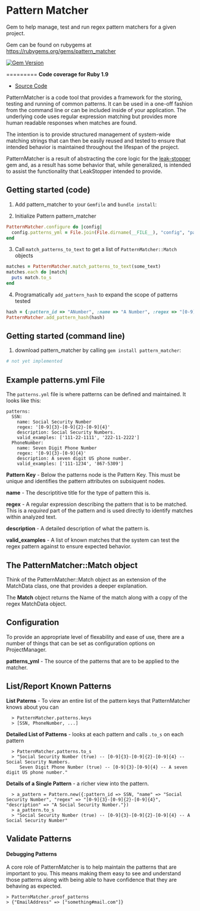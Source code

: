 Pattern Matcher
============

Gem to help manage, test and run regex pattern matchers for a given project.

Gem can be found on rubygems at https://rubygems.org/gems/pattern_matcher

[![Gem Version](https://badge.fury.io/rb/pattern_matcher.svg)](http://badge.fury.io/rb/pattern_matcher)

=========
**Code coverage for Ruby 1.9**

  * [Source Code]

[Source Code]: https://github.com/aparker/pattern_matcher "Source Code @ GitHub"
[leak-stopper]: https://rubygems.org/gems/leak_stopper "LeakStopper"


PatternMatcher is a code tool that provides a framework for the storing, testing and running of common patterns.  It can be used
in a one-off fashion from the command line or can be included inside of your application.  The underlying code uses regular 
expression matching but provides more human readable responses when matches are found.

The intention is to provide structured management of system-wide matching strings that can then be easily reused and tested to 
ensure that intended behavior is maintained throughout the lifespan of the project.

PatternMatcher is a result of abstracting the core logic for the [leak-stopper] gem and, as a result has some behavior that, while generalized, is intended to assist the functionality that LeakStopper intended to provide.

Getting started (code)
---------------

1. Add pattern_matcher to your `Gemfile` and `bundle install`:

2. Initialize Pattern pattern_matcher

```ruby
PatternMatcher.configure do |config|
  config.patterns_yml = File.join(File.dirname(__FILE__), "config", "patterns.yml")
end
```

3. Call `match_patterns_to_text` to get a list of `PatternMatcher::Match` objects

```ruby
matches = PatternMatcher.match_patterns_to_text(some_text)
matches.each do |match|
  puts match.to_s
end
```

4. Programatically `add_pattern_hash` to expand the scope of patterns tested

```ruby
hash = {:pattern_id => "ANumber", :name => "A Number", :regex => "[0-9]", :description => "Just a single number."}
PatternMatcher.add_pattern_hash(hash)
```

Getting started (command line)
---------------

1. download pattern_matcher by calling `gem install pattern_matcher`:

```ruby
# not yet implemented
```

## Example patterns.yml File

The `patterns.yml` file is where patterns can be defined and maintained.  It looks like this:

```
patterns:
  SSN:
    name: Social Security Number
    regex: '[0-9]{3}-[0-9]{2}-[0-9]{4}'
    description: Social Security Numbers.
    valid_examples: ['111-22-1111', '222-11-2222']
  PhoneNumber:
    name: Seven Digit Phone Number
    regex: '[0-9]{3}-[0-9]{4}'
    description: A seven digit US phone number.
    valid_examples: ['111-1234', '867-5309']
```

**Pattern Key** - Below the patterns node is the Pattern Key.  This must be unique and identifies the pattern attributes on
subsiquent nodes.

**name** - The descriptitive title for the type of pattern this is.

**regex** - A regular expression describing the pattern that is to be matched.  This is a _required_ part of the pattern and is
used directly to identify matches within analyzed text.

**description** - A detailed description of what the pattern is.

**valid_examples** - A list of known matches that the system can test the regex pattern against to ensure expected behavior.


## The PatternMatcher::Match object

Think of the PatternMatcher::Match object as an extension of the MatchData class, one that provides a deeper explanation.

The **Match** object returns the Name of the match along with a copy of the regex MatchData object.

## Configuration

To provide an appropriate level of flexability and ease of use, there are a number of things that can be set as configuration 
options on ProjectManager.

**patterns_yml** - The source of the patterns that are to be applied to the matcher.


## List/Report Known Patterns

**List Paterns**  - To view an entire list of the pattern keys that PatternMatcher knows about you can

```
  > PatternMatcher.patterns.keys
  > [SSN, PhoneNumber, ...]
```

**Detailed List of Patterns**  - looks at each pattern and calls `.to_s` on each pattern

```
  > PatternMatcher.patterns.to_s
  > "Social Security Number (true) -- [0-9]{3}-[0-9]{2}-[0-9]{4} -- Social Security Numbers.
     Seven Digit Phone Number (true) -- [0-9]{3}-[0-9]{4} -- A seven digit US phone number."
```

**Details of a Single Pattern**  - a richer view into the pattern.

```
  > a_pattern = Pattern.new({:pattern_id => SSN, "name" => "Social Security Number", "regex" => "[0-9]{3}-[0-9]{2}-[0-9]{4}", "description" => "A Social Security Number."})
  > a_pattern.to_s
  > "Social Security Number (true) -- [0-9]{3}-[0-9]{2}-[0-9]{4} -- A Social Security Number"
```


## Validate Patterns

#### Debugging Patterns

A core role of PatternMatcher is to help maintain the patterns that are important to you.  This means making them easy to see and understand those patterns along with being able to have confidence that they are behaving as expected.

```
> PatternMatcher.proof_patterns
> {"EmailAddress" => ["something#mail.com"]}
```
